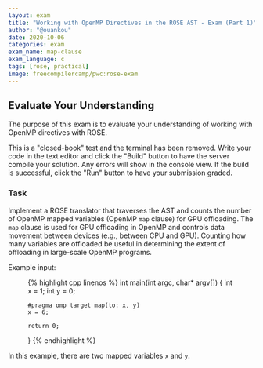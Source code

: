 ```yaml
---
layout: exam
title: "Working with OpenMP Directives in the ROSE AST - Exam (Part 1)"
author: "@ouankou"
date: 2020-10-06
categories: exam
exam_name: map-clause
exam_language: c
tags: [rose, practical]
image: freecompilercamp/pwc:rose-exam
---
```


## Evaluate Your Understanding ##
The purpose of this exam is to evaluate your understanding of working with OpenMP directives with ROSE.

This is a "closed-book" test and the terminal has been removed. Write your code in the text editor and click the "Build" button to have the server compile your solution. Any errors will show in the console view. If the build is successful, click the "Run" button to have your submission graded.

### Task ###
Implement a ROSE translator that traverses the AST and counts the number of OpenMP mapped variables (OpenMP `map` clause) for GPU offloading. The `map` clause is used for GPU offloading in OpenMP and controls data movement between devices (e.g., between CPU and GPU). Counting how many variables are offloaded be useful in determining the extent of offloading in large-scale OpenMP programs.

Example input:

<figure class="lineno-container">
{% highlight cpp linenos %}
int main(int argc, char* argv[])
{
	int x = 1;
	int y = 0;

	#pragma omp target map(to: x, y)
	x = 6;

	return 0;
}
{% endhighlight %}
</figure>

In this example, there are two mapped variables `x` and `y`.
